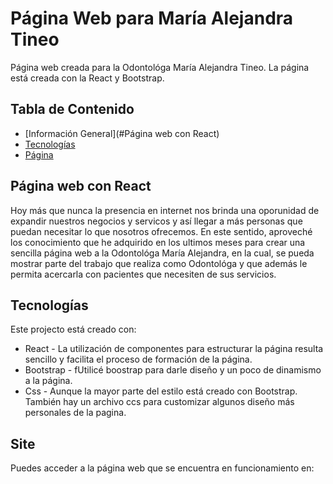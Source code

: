 # Página Web para María Alejandra Tineo
Página web creada para la Odontológa María Alejandra Tineo. La página está creada con la React y Bootstrap.
## Tabla de Contenido
* [Información General](#Página web con React)
* [Tecnologías](#Tecnologías)
* [Página](#site)

## Página web con React
 Hoy más que nunca la presencia en internet nos brinda una oporunidad de expandir nuestros negocios y servicos y así llegar a más personas que puedan necesitar lo que nosotros ofrecemos. En este sentido, aproveché los conocimiento que he adquirido en los ultimos meses para crear una sencilla página web a la Odontológa María Alejandra, en la cual, se pueda mostrar parte del trabajo que realiza como Odontológa y que además le permita acercarla con pacientes que necesiten de sus servicios. 
	
## Tecnologías
Este projecto está creado con: 
* React - La utilización de componentes para estructurar la página resulta sencillo y facilita el proceso de formación de la página.  
* Bootstrap - fUtilicé boostrap para darle diseño y un poco de dinamismo a la página. 
* Css - Aunque la mayor parte del estilo está creado con Bootstrap. También hay un archivo ccs para customizar algunos diseño más personales de la pagina. 
	
## Site
Puedes acceder a la página web que se encuentra en funcionamiento en: 
